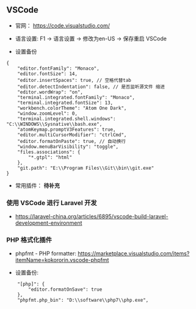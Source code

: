 ## VSCode
* 官网： https://code.visualstudio.com/

* 语言设置: F1 -> 语言设置 -> 修改为en-US -> 保存重启 VSCode

* 设置备份

```
{
    "editor.fontFamily": "Monaco",
    "editor.fontSize": 14,
    "editor.insertSpaces": true, // 空格代替tab
    "editor.detectIndentation": false, // 是否监听源文件 缩进
    "editor.wordWrap": "on",
    "terminal.integrated.fontFamily": "Monaco",
    "terminal.integrated.fontSize": 13,
    "workbench.colorTheme": "Atom One Dark",
    "window.zoomLevel": 0,
    "terminal.integrated.shell.windows": "C:\\WINDOWS\\Sysnative\\bash.exe",
    "atomKeymap.promptV3Features": true,
    "editor.multiCursorModifier": "ctrlCmd",
    "editor.formatOnPaste": true, // 自动换行 
    "window.menuBarVisibility": "toggle",
    "files.associations": {
        "*.gtpl": "html"
    },
    "git.path": "E:\\Program Files\\Git\\bin\\git.exe"
}
```

* 常用插件： **待补充**


### 使用 VSCode 进行 Laravel 开发
* https://laravel-china.org/articles/6895/vscode-build-laravel-development-environment


### PHP 格式化插件
* phpfmt - PHP formatter: https://marketplace.visualstudio.com/items?itemName=kokororin.vscode-phpfmt

* 设置备份:
```
    "[php]": {
        "editor.formatOnSave": true
    },
    "phpfmt.php_bin": "D:\\software\\php7\\php.exe",
```
